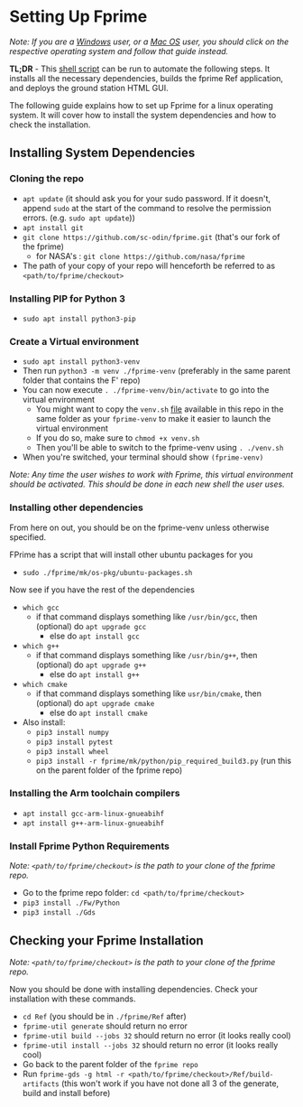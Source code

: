 # Setting Up Fprime

_Note: If you are a [Windows](/fprime-guide/setup-windows) user, or a [Mac OS](/fprime-guide/setup-mac) user, you should click on the respective operating system and follow that guide instead._

**TL;DR** - This [shell script](/scripts/fprime-install) can be run to automate the following steps. It installs all the necessary dependencies, builds the fprime Ref application, and deploys the ground station HTML GUI.

The following guide explains how to set up Fprime for a linux operating system. It will cover how to install the system dependencies and how to check the installation.

## Installing System Dependencies

### Cloning the repo

* `apt update` (it should ask you for your sudo password. If it doesn't, append `sudo` at the start of the command to resolve the permission errors. (e.g. `sudo apt update`))
* `apt install git`
* `git clone https://github.com/sc-odin/fprime.git` (that's our fork of the fprime)
  * for NASA's : `git clone https://github.com/nasa/fprime`
* The path of your copy of your repo will henceforth be referred to as `<path/to/fprime/checkout>`

### Installing PIP for Python 3

* `sudo apt install python3-pip`

### Create a Virtual environment

* `sudo apt install python3-venv`
* Then run `python3 -m venv ./fprime-venv` (preferably in the same parent folder that contains the F' repo)
* You can now execute `. ./fprime-venv/bin/activate` to go into the virtual environment
  * You might want to copy the `venv.sh` [file](https://github.com/laurentlaurent/Setting-Up-FPrime/blob/master/venv.sh) available in this repo in the same folder as your `fprime-venv` to make it easier to launch the virtual environment
  * If you do so, make sure to `chmod +x venv.sh`
  * Then you'll be able to switch to the fprime-venv using `. ./venv.sh`
* When you're switched, your terminal should show `(fprime-venv)`

_Note: Any time the user wishes to work with Fprime, this virtual environment should be activated. This should be done in each new shell the user uses._

### Installing other dependencies

From here on out, you should be on the fprime-venv unless otherwise specified.

FPrime has a script that will install other ubuntu packages for you

* `sudo ./fprime/mk/os-pkg/ubuntu-packages.sh`

Now see if you have the rest of the dependencies

* `which gcc`
  * if that command displays something like `/usr/bin/gcc`, then (optional) do `apt upgrade gcc`
    * else do `apt install gcc`
* `which g++`
  * if that command displays something like `/usr/bin/g++`, then (optional) do `apt upgrade g++`
    * else do `apt install g++`
* `which cmake`
  * if that command displays something like `usr/bin/cmake`, then (optional) do `apt upgrade cmake`
    * else do `apt install cmake`
* Also install:
  * `pip3 install numpy`
  * `pip3 install pytest`
  * `pip3 install wheel`
  * `pip3 install -r fprime/mk/python/pip_required_build3.py` (run this on the parent folder of the fprime repo)

### Installing the Arm toolchain compilers

* `apt install gcc-arm-linux-gnueabihf`
* `apt install g++-arm-linux-gnueabihf`

### Install Fprime Python Requirements

_Note: `<path/to/fprime/checkout>` is the path to your clone of the fprime repo._

* Go to the fprime repo folder: `cd <path/to/fprime/checkout>`
* `pip3 install ./Fw/Python`
* `pip3 install ./Gds`

## Checking your Fprime Installation

_Note: `<path/to/fprime/checkout>` is the path to your clone of the fprime repo._

Now you should be done with installing dependencies. Check your installation with these commands.

* `cd Ref` (you should be in `./fprime/Ref` after)
* `fprime-util generate` should return no error
* `fprime-util build --jobs 32` should return no error (it looks really cool)
* `fprime-util install --jobs 32` should return no error (it looks really cool)
* Go back to the parent folder of the `fprime repo`
* Run `fprime-gds -g html -r <path/to/fprime/checkout>/Ref/build-artifacts` (this won't work if you have not done all 3 of the generate, build and install before)
